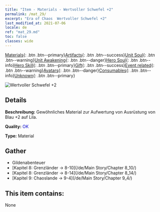 ```yaml
---
title: "Item - Materials - Wertvoller Schwefel +2"
permalink: /mat_29/
excerpt: "Era of Chaos  Wertvoller Schwefel +2"
last_modified_at: 2021-07-06
locale: de
ref: "mat_29.md"
toc: false
classes: wide
---
```

 [Materials](/ItemsDE/){: .btn .btn--primary}[Artifacts](/ItemsDE/Artifacts/){: .btn .btn--success}[Unit Soul](/ItemsDE/UnitSoul/){: .btn .btn--warning}[Unit Awakening](/ItemsDE/UnitAwakening/){: .btn .btn--danger}[Hero Soul](/ItemsDE/HeroSoul/){: .btn .btn--info}[Hero Skill](/ItemsDE/HeroSkill/){: .btn .btn--primary}[Gift](/ItemsDE/Gift/){: .btn .btn--success}[Event related](/ItemsDE/Events/){: .btn .btn--warning}[Avatars](/ItemsDE/Avatars/){: .btn .btn--danger}[Consumables](/ItemsDE/Consumables/){: .btn .btn--info}[Unknown](/ItemsDE/Unknown/){: .btn .btn--primary}

 ![Wertvoller Schwefel +2](/images/t/i_cailiao_liuhuang1.png)

## Details
 **Beschreibung:** Gewöhnliches Material zur Aufwertung von Ausrüstung von Blau +2 auf Lila.

 **Quality:** <span style="color: #0000CD">OK</span>

 **Type:** Material

## Gather

*    Gildenabenteuer 
*    [Kapitel 8: Grenzländer -> 8-10](/de/Main Story/Chapter 8_10/) 
*    [Kapitel 8: Grenzländer -> 8-14](/de/Main Story/Chapter 8_14/) 
*    [Kapitel 9: Chaoslande -> 9-4](/de/Main Story/Chapter 9_4/) 

## This item contains:

  None

